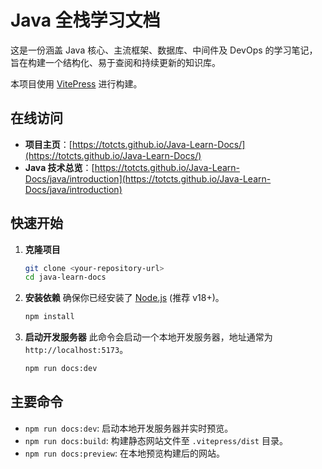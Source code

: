 # Java 全栈学习文档

这是一份涵盖 Java 核心、主流框架、数据库、中间件及 DevOps 的学习笔记，旨在构建一个结构化、易于查阅和持续更新的知识库。

本项目使用 [VitePress](https://vitepress.dev/) 进行构建。

## 在线访问

- **项目主页**：[https://totcts.github.io/Java-Learn-Docs/](https://totcts.github.io/Java-Learn-Docs/)
- **Java 技术总览**：[https://totcts.github.io/Java-Learn-Docs/java/introduction](https://totcts.github.io/Java-Learn-Docs/java/introduction)

## 快速开始

1.  **克隆项目**
    ```bash
    git clone <your-repository-url>
    cd java-learn-docs
    ```

2.  **安装依赖**
    确保你已经安装了 [Node.js](https://nodejs.org/) (推荐 v18+)。
    ```bash
    npm install
    ```

3.  **启动开发服务器**
    此命令会启动一个本地开发服务器，地址通常为 `http://localhost:5173`。
    ```bash
    npm run docs:dev
    ```

## 主要命令

- `npm run docs:dev`: 启动本地开发服务器并实时预览。
- `npm run docs:build`: 构建静态网站文件至 `.vitepress/dist` 目录。
- `npm run docs:preview`: 在本地预览构建后的网站。
